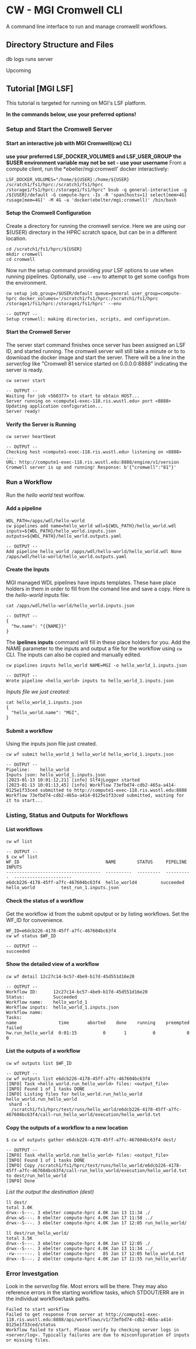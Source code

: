 # CW - MGI Cromwell CLI

A command line interface to run and manage cromwelll workflows.

## Directory Structure and Files

db
logs
runs
server

Upcoming

## Tutorial [MGI LSF]

This tutorial is targeted for running on MGI's LSF platform.

**In the commands below, use your preferred options!**

### Setup and Start the Cromwell Server
#### Start an interactive job with MGI Cromwell(cw) CLI
**use your preferred LSF_DOCKER_VOLUMES and LSF_USER_GROUP**
**the $USER environment variable may not be set - use your username**
From a compute client, run the *ebelter/mgi:cromwell' docker interactively:
```
LSF_DOCKER_VOLUMES="/home/${USER}:/home/${USER} /scratch1/fs1/hprc:/scratch1/fs1/hprc /storage1/fs1/hprc:/storage1/fs1/hprc" bsub -q general-interactive -g /${USER}/default -G compute-hprc -Is -R 'span[hosts=1] select[mem>4G] rusage[mem=4G]' -M 4G -a 'docker(ebelter/mgi:cromwell)' /bin/bash
```

#### Setup the Cromwell Configuration
Create a directory for running the cromwell service. Here we are using our ${USER} directory in the HPRC scratch space, but can be in a different location.
```
cd /scratch1/fs1/hprc/${USER}
mkdir cromwell
cd cromwell
```

Now run the setup command providing *your* LSF options to use when running pipelines. Optionally, use `--env` to attempt to get some configs from the environment.
```
cw setup job_group=/$USER/default queue=general user_group=compute-hprc docker_volumes='/scratch1/fs1/hprc:/scratch1/fs1/hprc /storage1/fs1/hprc:/storage1/fs1/hprc' --env

-- OUTPUT --
Setup cromwell: making directories, scripts, and configuration.
```

#### Start the Cromwell Server
The server start command finishes once server has been assigned an LSF ID, and started running. The cromwell server will still take a minute or to to download the docker image and start the server. There will be a line in the *server/log* like "Cromwell 81 service started on 0.0.0.0:8888" indicating the server is ready.
```
cw server start

-- OUTPUT --
Waiting for job <560377> to start to obtain HOST...
Server running on <compute1-exec-118.ris.wustl.edu> port <8888>
Updating application configuration...
Server ready!
```

#### Verify the Server is Running
```
cw server heartbeat

-- OUTPUT --
Checking host <compute1-exec-118.ris.wustl.edu> listening on <8888> ...
URL: http://compute1-exec-118.ris.wustl.edu:8888/engine/v1/version
Cromwell server is up and running! Response: b'{"cromwell":"81"}'
```

### Run a Workflow
Run the _hello world_ test worlfow.

#### Add a pipeline
```
WDL_PATH=/apps/wdl/hello-world
cw pipelines add name=hello_world wdl=${WDL_PATH}/hello_world.wdl inputs=${WDL_PATH}/hello_world.inputs.json outputs=${WDL_PATH}/hello_world.outputs.yaml

-- OUTPUT --
Add pipeline hello_world /apps/wdl/hello-world/hello_world.wdl None /apps/wdl/hello-world/hello_world.outputs.yaml
```

#### Create the Inputs
MGI managed WDL pipelines have inputs templates. These have place holders in them in order to fill from the comand line and save a copy. Here is the *hello-world* inputs file:
```
cat /apps/wdl/hello-world/hello_world.inputs.json 

-- OUTPUT --
{
  "hw.name": "{{NAME}}"
}
```

The **ipelines inputs** command will fill in these place holders for you. Add the NAME parameter to the inputs and output a file for the workflow using `cw` CLI. The inputs can also be copied and manually edited.
```
cw pipelines inputs hello_world NAME=MGI -o hello_world_1.inputs.json

-- OUTPUT --
Wrote pipeline <hello_world> inputs to hello_world_1.inputs.json
```
_Inputs file we just created:_
```
cat hello_world_1.inputs.json
{
  "hello_world.name": "MGI",
}
```
#### Submit a workflow
Using the inputs json file just created.
```
cw wf submit hello_world_1 hello_world hello_world_1.inputs.json

-- OUTPUT --
Pipeline:    hello_world
Inputs json: hello_world_1.inputs.json
[2023-01-13 10:01:12,21] [info] Slf4jLogger started
[2023-01-13 10:01:13,45] [info] Workflow 73efbd74-cdb2-465a-a414-0125e1f33ced submitted to http://compute1-exec-118.ris.wustl.edu:8888
Workflow 73efbd74-cdb2-465a-a414-0125e1f33ced submitted, waiting for it to start...
```

### Listing, Status and Outputs for Workflows
#### List workflows
```
cw wf list

-- OUTPUT --
$ cw wf list
WF_ID                                 NAME        STATUS     PIPELINE    INPUTS
------------------------------------  ----------  ---------  ----------  ----------------------
e6dcb226-4178-45ff-a7fc-467604bc63f4  hello_world4         succeeded  hello_world          test_run_1.inputs.json
```
#### Check the status of a workflow
Get the workflow id from the submit oputput or by listing workflows. Set the WF_ID for convenience.
```
WF_ID=e6dcb226-4178-45ff-a7fc-467604bc63f4
cw wf status $WF_ID

-- OUTPUT --
succeeded
```

#### Show the detailed view of a workflow
```
cw wf detail 12c27c14-bc57-4be9-b17d-45d551d16e20

-- OUTPUT --
Workflow ID:      12c27c14-bc57-4be9-b17d-45d551d16e20
Status:           Succeeded
Workflow name:    hello_world_1
Workflow inputs:  hello_world_1.inputs.json
Workflow name:
Tasks:
name                time       aborted    done    running    preempted    failed
hw.run_hello_world  0:01:15          0       1          0            0         0
```

#### List the outputs of a workflow
```
cw wf outputs list $WF_ID

-- OUTPUT --
cw wf outputs list e6dcb226-4178-45ff-a7fc-467604bc63f4
[INFO] Task <hello_world.run_hello_world> files: <output_file>
[INFO] Found 1 of 1 tasks DONE
[INFO] Listing files for hello_world.run_hello_world
hello_world.run_hello_world
 shard -1
  /scratch1/fs1/hprc/test/runs/hello_world/e6dcb226-4178-45ff-a7fc-467604bc63f4/call-run_hello_world/execution/hello_world.txt
```

#### Copy the outputs of a workflow to a new location
```
$ cw wf outputs gather e6dcb226-4178-45ff-a7fc-467604bc63f4 dest/

-- OUTPUT --
[INFO] Task <hello_world.run_hello_world> files: <output_file>
[INFO] Found 1 of 1 tasks DONE
[INFO] Copy /scratch1/fs1/hprc/test/runs/hello_world/e6dcb226-4178-45ff-a7fc-467604bc63f4/call-run_hello_world/execution/hello_world.txt to dest/run_hello_world
[INFO] Done
```

_List the output the destination (dest)_
```
ll dest/
total 3.0K
drwx--S---. 3 ebelter compute-hprc 4.0K Jan 13 11:34 ./
drwx-wS---. 8 ebelter compute-hprc 4.0K Jan 17 11:58 ../
drwx--S---. 3 ebelter compute-hprc 4.0K Jan 17 12:05 run_hello_world/

ll dest/run_hello_world/
total 3.5K
drwx--S---. 3 ebelter compute-hprc 4.0K Jan 17 12:05 ./
drwx--S---. 3 ebelter compute-hprc 4.0K Jan 13 11:34 ../
-rw-------. 1 ebelter compute-hprc   85 Jan 17 12:05 hello_world.txt
drwx--S---. 2 ebelter compute-hprc 4.0K Jan 17 11:55 run_hello_world/
```

### Error Investgation
Look in the _server/log_ file. Most errors will be there. They may also reference errors in the starting workflow tasks, which STDOUT/ERR are in the individual workflow/task paths.


```
Failed to start workflow
Failed to get response from server at http://compute1-exec-118.ris.wustl.edu:8888/api/workflows/v1/73efbd74-cdb2-465a-a414-0125e1f33ced/status
Workflow failed to start. Please verify by checking server logs in <server/log>. Typically failures are due to misconfiguration of inputs or missing files.
```
